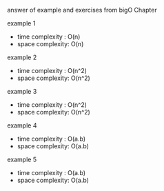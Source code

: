 answer of example and exercises from bigO Chapter

example 1 
- time complexity : O(n)
- space complexity: O(n)

example 2 
- time complexity : O(n^2)
- space complexity: O(n^2)

example 3 
- time complexity : O(n^2)
- space complexity: O(n^2)

example 4
- time complexity : O(a.b)
- space complexity: O(a.b)


example 5
- time complexity : O(a.b)
- space complexity: O(a.b)

